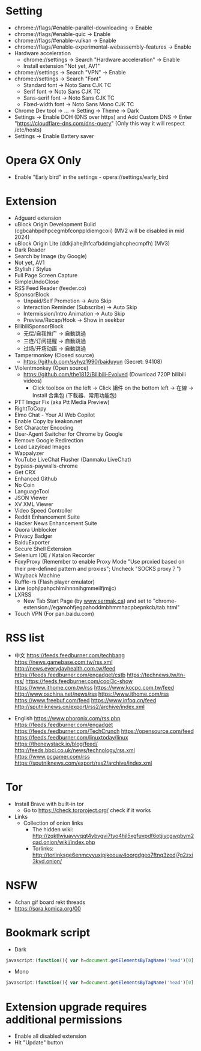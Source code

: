 Setting
=====
* chrome://flags/#enable-parallel-downloading -> Enable
* chrome://flags/#enable-quic -> Enable
* chrome://flags/#enable-vulkan -> Enable
* chrome://flags/#enable-experimental-webassembly-features -> Enable
* Hardware acceleration
  * chrome://settings -> Search "Hardware acceleration" -> Enable
  * Install extension "Not yet, AV1"
* chrome://settings -> Search "VPN" -> Enable
* chrome://settings -> Search "Font"
  * Standard font -> Noto Sans CJK TC
  * Serif font -> Noto Sans CJK TC
  * Sans-serif font -> Noto Sans CJK TC
  * Fixed-width font -> Noto Sans Mono CJK TC
* Chrome Dev tool -> ... -> Setting -> Theme -> Dark
* Settings -> Enable DOH (DNS over https) and Add Custom DNS -> Enter "https://cloudflare-dns.com/dns-query" (Only this way it will respect /etc/hosts)
* Settings -> Enable Battery saver

Opera GX Only
=====
* Enable "Early bird" in the settings - opera://settings/early_bird

Extension
=====
* Adguard extension
* uBlock Origin Development Build (cgbcahbpdhpcegmbfconppldiemgcoii) (MV2 will be disabled in mid 2024)
* uBlock Origin Lite (ddkjiahejlhfcafbddmgiahcphecmpfh) (MV3)
* Dark Reader
* Search by Image (by Google)
* Not yet, AV1
* Stylish / Stylus
* Full Page Screen Capture
* SimpleUndoClose
* RSS Feed Reader (feeder.co)
* SponsorBlock
  * Unpaid/Self Promotion -> Auto Skip
  * Interaction Reminder (Subscribe) -> Auto Skip
  * Intermission/Intro Animation -> Auto Skip
  * Preview/Recap/Hook -> Show in seekbar
* BilibiliSponsorBlock
  * 无偿/自我推广 -> 自動跳過
  * 三连/订阅提醒 -> 自動跳過
  * 过场/开场动画 -> 自動跳過
* Tampermonkey (Closed source)
  * https://github.com/syhyz1990/baiduyun (Secret: 94108)
* Violentmonkey (Open source)
  * https://github.com/the1812/Bilibili-Evolved (Download 720P bilibili videos)
    * Click toolbox on the left -> Click 組件 on the bottom left -> 在線 -> Install 合集包 (下載器、常用功能包)
* PTT Imgur Fix (aka Ptt Media Preview)
* RightToCopy
* Elmo Chat - Your AI Web Copilot
* Enable Copy by keakon.net
* Set Character Encoding
* User-Agent Switcher for Chrome by Google
* Remove Google Redirection
* Load Lazyload Images
* Wappalyzer
* YouTube LiveChat Flusher (Danmaku LiveChat)
* bypass-paywalls-chrome
* Get CRX
* Enhanced Github
* No Coin
* LanguageTool
* JSON Viewer
* XV XML Viewer
* Video Speed Controller
* Reddit Enhancement Suite
* Hacker News Enhancement Suite
* Quora Unblocker
* Privacy Badger
* BaiduExporter
* Secure Shell Extension
* Selenium IDE / Katalon Recorder
* FoxyProxy (Remember to enable Proxy Mode "Use proxied based on their pre-defined pattern and proxies"; Uncheck "SOCKS proxy？")
* Wayback Machine
* Ruffle-rs (Flash player emulator)
* Line (ophjlpahpchlmihnnnihgmmeilfjmjjc)
* LXRSS
  * New Tab Start Page (by www.sermak.ca) and set to "chrome-extension://egamohfjegpahoddmbhmmhacpbepnkcb/tab.html"
* Touch VPN (For pan.baidu.com)

RSS list
=====
* 中文
https://feeds.feedburner.com/techbang
https://news.gamebase.com.tw/rss.xml
http://news.everydayhealth.com.tw/feed
https://feeds.feedburner.com/engadget/cstb
https://technews.tw/tn-rss/
https://feeds.feedburner.com/cool3c-show
https://www.ithome.com.tw/rss
https://www.kocpc.com.tw/feed
http://www.oschina.net/news/rss
https://www.ithome.com/rss
https://www.freebuf.com/feed
https://www.infoq.cn/feed
http://sputniknews.cn/export/rss2/archive/index.xml

* English
https://www.phoronix.com/rss.php
https://feeds.feedburner.com/engadget
https://feeds.feedburner.com/TechCrunch
https://opensource.com/feed
https://feeds.feedburner.com/linuxtoday/linux
https://thenewstack.io/blog/feed/
http://feeds.bbci.co.uk/news/technology/rss.xml
https://www.pcgamer.com/rss
https://sputniknews.com/export/rss2/archive/index.xml

Tor
=====
* Install Brave with built-in tor
  * Go to https://check.torproject.org/ check if it works
* Links
  * Collection of onion links
    * The hidden wiki: http://zqktlwiuavvvqqt4ybvgvi7tyo4hjl5xgfuvpdf6otjiycgwqbym2qad.onion/wiki/index.php
    * Torlinks: http://torlinksge6enmcyyuxjpjkoouw4oorgdgeo7ftnq3zodj7g2zxi3kyd.onion/

NSFW
=====
* 4chan gif board rekt threads
* https://sora.komica.org/00

Bookmark script
=====
* Dark
```javascript
javascript:(function(){ var h=document.getElementsByTagName('head')[0],s=document.createElement('style');s.setAttribute('type','text/css'); s.appendChild(document.createTextNode('html{-webkit-filter:invert(100%) hue-rotate(180deg) contrast(70%) !important; background: #fff;} .line-content {background-color: #fefefe;}'));h.appendChild(s); })()
```
* Mono
```javascript
javascript:(function(){ var h=document.getElementsByTagName('head')[0],s=document.createElement('style');s.setAttribute('type','text/css'); s.appendChild(document.createTextNode('@font-face{font-family:ASCII;src:local("Ubuntu Mono"),local("Consolas");unicode-range:U+00-7F,U+FF01-FF5E}@font-face{font-family:CJK;src:local("Droid Sans Fallback"),local("DroidMono"),local("Wenquanyi Micro Hei"),local("WenQuanYi Zen Hei"),local("Sarasa Mono TC"),local("Microsoft JhengHei"),local("Microsoft YaHei");unicode-range:U+2E80-FAFF}*,* *,[class],[id],[name]{font-family:ASCII,CJK,sans-serif!important;font-weight:400!important}'));h.appendChild(s); })()
```

Extension upgrade requires additional permissions
=====
* Enable all disabled extension
* Hit "Update" button
